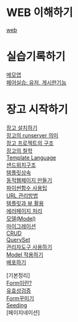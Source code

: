 # WEB 이해하기
[web](./WEB.md)
  
# 실습기록하기
[메모앱](./%EC%9E%A5%EA%B3%A0%EC%97%B0%EC%8A%B5/todo/)
<br>
[페어실습: 유저, 게시판기능](https://github.com/kleenex1/fourth_pair)

# 장고 시작하기

[장고 설치하기](./installation.md) <br>
[장고의 runserver 의미](./runserver.md)<br>
[장고 프로젝트의 구조](./project_structure.md)<br>
[장고의 철학](./reusable_app.md)<br>
[Template Language](./Template_language.md)<br>
[샌드위치구조](./sandwitches.md)<br>
[템플릿상속](./template_inheritance.md)<br>
[동적웹페이지 만들기](./dynamic.md)<br>
[파이썬함수 사용팁](./python_function_tips.md)<br>
[URL 관리방법](./manage_url.md)<br>
[템플릿과 뷰 활용](./template_and_view.md)<br>
[에러페이지 처리](./error_pages.md)<br>
[모델(Model)](./model.md)<br>
[마이그레이션](./migration.md)<br>
[CRUD](./CRUD.md)<br>
[QuerySet](./queryset.md)<br>
[관리자도구 사용하기](./admin.md)<br>
[Model 적용하기](./applying_model.md)<br>
[배포하기](./publish.md)<br>

[기본정리]<br>
[Form이란?](./form.md)<br>
[유효성검증](./validators.md)<br>
[Form꾸미기](./form2.md)<br>
[Seeding](./seeding.md)<br>
[페이지네이션]